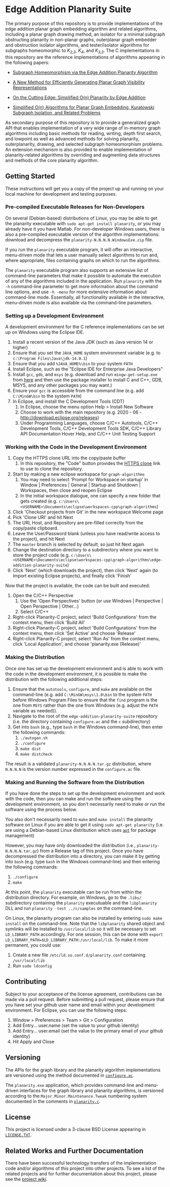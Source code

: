 # Edge Addition Planarity Suite

The primary purpose of this repository is to provide implementations of the edge addition planar graph embedding algorithm and related algorithms, including a planar graph drawing method, an isolator for a minimal subgraph obstructing planarity in non-planar graphs, outerplanar graph embedder and obstruction isolator algorithms, and tester/isolator algorithms for subgraphs homeomorphic to _K<sub>2,3</sub>_, _K<sub>4</sub>_, and _K<sub>3,3</sub>_. The C implementations in this repository are the reference implementations of algorithms appearing in the following papers:

* [Subgraph Homeomorphism via the Edge Addition Planarity Algorithm](http://dx.doi.org/10.7155/jgaa.00268)

* [A New Method for Efficiently Generating Planar Graph Visibility Representations](http://dx.doi.org/10.1007/11618058_47)

* [On the Cutting Edge: Simplified O(n) Planarity by Edge Addition](http://dx.doi.org/10.7155/jgaa.00091)

* [Simplified O(n) Algorithms for Planar Graph Embedding, Kuratowski Subgraph Isolation, and Related Problems](https://dspace.library.uvic.ca/handle/1828/9918)

As secondary purpose of this repository is to provide a generalized graph API that enables implementation of a very wide range of in-memory graph algorithms including basic methods for reading, writing, depth first search, and lowpoint as well as advanced methods for solving planarity, outerplanarity, drawing, and selected subgraph homeomorphism problems. An extension mechanism is also provided to enable implementation of planarity-related algorithms by overriding and augmenting data structures and methods of the core planarity algorithm.

## Getting Started

These instructions will get you a copy of the project up and running on your local machine for development and testing purposes. 

### Pre-compiled Executable Releases for Non-Developers

On several (Debian-based) distributions of Linux, you may be able to get the planarity executable with `sudo apt-get install planarity`, or you may already have it you have Matlab. For non-developer Windows users, there is also a pre-compiled executable version of the algorithm implementations: download and decompress the `planarity-N.N.N.N.WindowsExe.zip` file. 

If you run the `planarity` executable program, it will offer an interactive, menu-driven mode that lets a user manually select algorithms to run and, where appropriate, files containing graphs on which to run the algorithms. 

The `planarity` executable program also supports an extensive list of command-line parameters that make it possible to automate the execution of any of the algorithms included in the application. Run `planarity` with the `-h` command-line parameter to get more information about the command line options, and use `-h -menu` for more extensive information about command-line mode. Essentially, all functionality available in the interactive, menu-driven mode is also available via the command-line parameters.

### Setting up a Development Environment

A development environment for the C reference implementations can be set up on Windows using the Eclipse IDE.

1. Install a recent version of the Java JDK (such as Java version 14 or higher)
2. Ensure that you set the `JAVA_HOME` system environment variable (e.g. to `c:\Program Files\Java\jdk-14.0.1`)
3. Ensure that you add `%JAVA_HOME%\bin` to your system `PATH`
4. Install Eclipse, such as the "Eclipse IDE for Enterprise Java Developers"
5. Install `gcc`, `gdb`, and `msys` (e.g. download and run `mingw-get-setup.exe` from [here](https://osdn.net/projects/mingw/releases/) and then use the package installer to install C and C++, GDB, MSYS, and any other packages you may want.)
6. Ensure your `gcc` is accessible from the command line (e.g. add `C:\MinGW\bin` to the system `PATH`)
7. In Eclipse, and install the C Development Tools (CDT)
    1. In Eclipse, choose the menu option Help > Install New Software
    2. Choose to work with the main repository (e.g. 2020 - 06 - http://download.eclipse.org/releases)
    3. Under Programming Languages, choose C/C++ Autotools, C/C++ Development Tools, C/C++ Development Tools SDK, C/C++ Library API Documentation Hover Help, and C/C++ Unit Testing Support
    
### Working with the Code in the Development Environment

1. Copy the HTTPS clone URL into the copy/paste buffer
     1. In this repository, the "Code" button provides the [HTTPS clone](https://github.com/graph-algorithms/edge-addition-planarity-suite.git) link to use to clone the repository.
2. Start by making a new eclipse workspace for `graph-algorithms`
     1. You may need to select 'Prompt for Workspace on startup' in Window | Preferences | General | Startup and Shutdown | Workspaces, then close and reopen Eclipse
     2. In the initial workspace dialogue, one can specify a new folder that gets created (e.g. `c:\Users\<USERNAME>\Documents\eclipse\workspaces-cpp\graph-algorithms`)
3. Click 'Checkout projects from Git' in the new workspace Welcome page 
4. Pick 'Clone URI' and hit Next
5. The URI, Host, and Repository are pre-filled correctly from the copy/paste clipboard.
6. Leave the User/Password blank (unless you have read/write access to the project), and hit Next
7. The `master` branch is selected by default, so just hit Next again
8. Change the destination directory to a subdirectory where you want to store the project code (e.g. `c:\Users\<USERNAME>\Documents\eclipse\workspaces-cpp\graph-algorithms\edge-addition-planarity-suite`)
9. Click 'Next' (which downloads the project), then click 'Next' again (to Import existing Eclipse projects), and finally click 'Finish'

Now that the project is available, the code can be built and executed:

1. Open the C/C++ Perspective
     1. Use the 'Open Perspectives' button (or use Windows | Perspective | Open Perspective | Other...)
     2. Select C/C++
2. Right-click Planarity-C project, select 'Build Configurations' from the context menu, then click 'Build All'
3. Right-click Planarity-C project, select 'Build Configurations' from the context menu, then click 'Set Active' and choose 'Release'
4. Right-click Planarity-C project, select 'Run As' from the context menu, click 'Local Application', and choose 'planarity.exe (Release)'

### Making the Distribution

Once one has set up the development environment and is able to work with the code in the development environment, it is possible to make the distribution with the following additional steps:

1. Ensure that the `autotools`, `configure`, and `make` are available on the command-line (e.g. add `C:\MinGW\msys\1.0\bin` to the system `PATH` before Windows Program Files to ensure that the `find` program is the one from `MSYS` rather than the one from Windows (e.g. adjust the `PATH` variable as needed)). 
2. Navigate to the root of the `edge-addition-planarity-suite` repository (i.e. the directory containing `configure.ac` and the `c` subdirectory)
3. Get into `bash` (e.g., type `bash` in the Windows command-line), then enter the following commands:
    1. `./autogen.sh`
    2. `./configure`
    3. `make dist`
    4. `make distcheck`

The result is a validated `planarity-N.N.N.N.tar.gz` distribution, where `N.N.N.N` is the version number expressed in the `configure.ac` file. 

### Making and Running the Software from the Distribution

If you have done the steps to set up the development environment and work with the code, then you can make and run the software using the development environment, so you don't necessarily need to make or run the software using the process below.

You also don't necessarily need to `make` and `make install` the planarity software on Linux if you are able to get it using `sudo apt-get planarity` (i.e. are using a Debian-based Linux distribution which uses [`apt`](https://en.wikipedia.org/wiki/APT_(software)) for package management)

However, you may have only downloaded the distribution (i.e., `planarity-N.N.N.N.tar.gz`) from a Release tag of this project. Once you have decompressed the distribution into a directory, you can make it by getting into `bash` (e.g. type `bash` in the Windows command-line) and then entering the following commands: 
1. `./configure`
2. `make`

At this point, the `planarity` executable can be run from within the distribution directory. For example, on Windows, go to the `.libs/` subdirectory containing the `planarity` executuable and the `libplanarity` DLL and run `planarity -test ../c/samples` on the command-line. 

On Linux, the planarity program can also be installed by entering `sudo make install` on the command-line. Note that the `libplanarity` shared object and symlinks will be installed to `/usr/local/lib` so it will be necessary to set `LD_LIBRARY_PATH` accordingly. For one session, this can be done with `export LD_LIBRARY_PATH=$LD_LIBRARY_PATH:/usr/local/lib`. To make it more permanent, you could use:
1. Create a new file `/etc/ld.so.conf.d/planarity.conf` containing `/usr/local/lib`
2. Run `sudo ldconfig`

## Contributing

Subject to your acceptance of the license agreement, contributions can be made via a pull request. Before submitting a pull request, please ensure that you have set your github user name and email within your development environment. For Eclipse, you can use the following steps:

1. Window > Preferences > Team > Git > Configuration
2. Add Entry... user.name (set the value to your github identity)
3. Add Entry... user.email (set the value to the primary email of your github identity)
4. Hit Apply and Close

## Versioning

The APIs for the graph library and the planarity algorithm implementations are versioned using the method documented in [`configure.ac`](configure.ac).

The `planarity.exe` application, which provides command-line and menu-driven interfaces for the graph library and planarity algorithms, is versioned according to the `Major.Minor.Maintenance.Tweak` numbering system documented in the comments in [`planarity.c`](c/planarity.c). 

## License

This project is licensed under a 3-clause BSD License appearing in [`LICENSE.TXT`](LICENSE.TXT).

## Related Works and Further Documentation

There have been successful technology transfers of the implementation code and/or algorithms of this project into other projects. To see a list of the related projects and for further documentation about this project, please see the [project wiki](https://github.com/graph-algorithms/edge-addition-planarity-suite/wiki).
